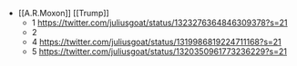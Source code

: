 - [[A.R.Moxon]] [[Trump]]
    - 1 https://twitter.com/juliusgoat/status/1323276364846309378?s=21
    - 2 
    - 4 https://twitter.com/juliusgoat/status/1319986819224711168?s=21
    - 5 https://twitter.com/juliusgoat/status/1320350961773236229?s=21
